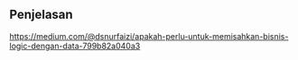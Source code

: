 


## Penjelasan 

https://medium.com/@dsnurfaizi/apakah-perlu-untuk-memisahkan-bisnis-logic-dengan-data-799b82a040a3
